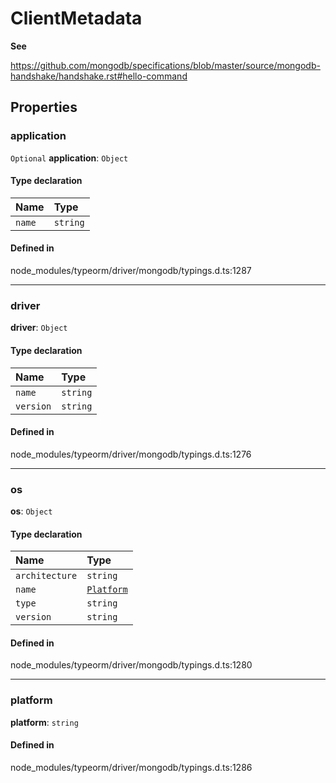 # ClientMetadata

**See**

https://github.com/mongodb/specifications/blob/master/source/mongodb-handshake/handshake.rst#hello-command

## Properties

### application

 `Optional` **application**: `Object`

#### Type declaration

| Name | Type |
| :------ | :------ |
| `name` | `string` |

#### Defined in

node_modules/typeorm/driver/mongodb/typings.d.ts:1287

___

### driver

 **driver**: `Object`

#### Type declaration

| Name | Type |
| :------ | :------ |
| `name` | `string` |
| `version` | `string` |

#### Defined in

node_modules/typeorm/driver/mongodb/typings.d.ts:1276

___

### os

 **os**: `Object`

#### Type declaration

| Name | Type |
| :------ | :------ |
| `architecture` | `string` |
| `name` | [`Platform`](../types/Platform.md) |
| `type` | `string` |
| `version` | `string` |

#### Defined in

node_modules/typeorm/driver/mongodb/typings.d.ts:1280

___

### platform

 **platform**: `string`

#### Defined in

node_modules/typeorm/driver/mongodb/typings.d.ts:1286
